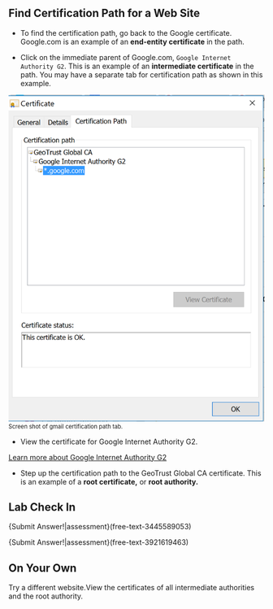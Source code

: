 

## Find Certification Path for a Web Site  

 - To find the certification path, go back to the Google certificate. Google.com is an example of an **end-entity certificate** in the path.
 
 - Click on the immediate parent of Google.com, ```Google Internet Authority G2```. This is an example of an **intermediate certificate** in the path.
You may have a separate tab for certification path as shown in this example.
 
<figure class="snippetimg" style="margin:0; width:100%">
  <img src=".guides/img/certpath.PNG">
  <figcaption style="font-size: 0.8em; text-align: left;">  Screen shot of gmail certification path tab.  
</figure>

 - View the certificate for Google Internet Authority G2.
 
[Learn more about Google Internet Authority G2](https://pki.google.com/)

 - Step up the certification path to the GeoTrust Global CA certificate. This is an example of a **root certificate,** or **root authority.**

## Lab Check In

{Submit Answer!|assessment}(free-text-3445589053)

{Submit Answer!|assessment}(free-text-3921619463)

## On Your Own
Try a different website.View the certificates of all intermediate authorities and the root authority.


